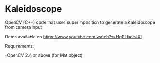 # Kaleidoscope
OpenCV (C++) code that uses superimposition to generate a Kaleidoscope from camera input

Demo available on https://www.youtube.com/watch?v=HqPLlaccJXI

Requirements:

-OpenCV 2.4 or above (for Mat object)

